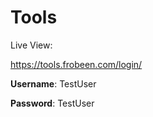 # Tools

Live View:

https://tools.frobeen.com/login/


**Username**: TestUser


**Password**: TestUser

